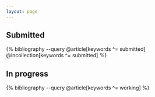 ```yaml
---
layout: page
---
```


## Submitted

{% bibliography --query @article[keywords ^= submitted] @incollection[keywords ^= submitted] %}

## In progress

{% bibliography --query @article[keywords ^= working] %}
